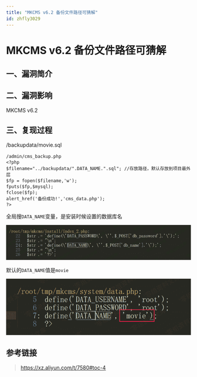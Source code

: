 ```yaml
---
title: "MKCMS v6.2 备份文件路径可猜解"
id: zhfly3029
---
```


# MKCMS v6.2 备份文件路径可猜解

## 一、漏洞简介

## 二、漏洞影响

MKCMS v6.2

## 三、复现过程

/backupdata/movie.sql

```
/admin/cms_backup.php
<?php
$filename="../backupdata/".DATA_NAME.".sql"; //存放路径，默认存放到项目最外层
$fp = fopen($filename,'w');
fputs($fp,$mysql);
fclose($fp);
alert_href('备份成功!','cms_data.php');
?> 
```

全局搜`DATA_NAME`变量，是安装时候设置的数据库名

![image](../img/92bbdeb19106c8d6584578864876cddb.png)

默认的`DATA_NAME`值是`movie`

![image](../img/69c20cd6756b2fd0f99f94093cb2df9a.png)

## 参考链接

> https://xz.aliyun.com/t/7580#toc-4